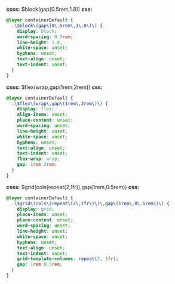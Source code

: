 **csss:** $block(gap(0.5rem,1.8))
**css:**
```css
@layer containerDefault {
  .\$block\(gap\(0\.5rem\,1\.8\)\) {
    display: block;
    word-spacing: 0.5rem;
    line-height: 1.8;
    white-space: unset;
    hyphens: unset;
    text-align: unset;
    text-indent: unset;
  }
}
```

**csss:** $flex(wrap,gap(1rem,2rem))
**css:**
```css
@layer containerDefault {
  .\$flex\(wrap\,gap\(1rem\,2rem\)\) {
    display: flex;
    align-items: unset;
    place-content: unset;
    word-spacing: unset;
    line-height: unset;
    white-space: unset;
    hyphens: unset;
    text-align: unset;
    text-indent: unset;
    flex-wrap: wrap;
    gap: 1rem 2rem;
  }
}
```

**csss:** $grid(cols(repeat(2,1fr)),gap(1rem,0.5rem))
**css:**
```css
@layer containerDefault {
  .\$grid\(cols\(repeat\(2\,1fr\)\)\,gap\(1rem\,0\.5rem\)\) {
    display: grid;
    place-items: unset;
    place-content: unset;
    word-spacing: unset;
    line-height: unset;
    white-space: unset;
    hyphens: unset;
    text-align: unset;
    text-indent: unset;
    grid-template-columns: repeat(2, 1fr);
    gap: 1rem 0.5rem;
  }
}
```